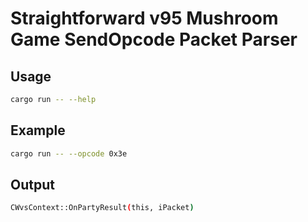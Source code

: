 # Straightforward v95 Mushroom Game SendOpcode Packet Parser

## Usage

```bash
cargo run -- --help
```

## Example

```bash
cargo run -- --opcode 0x3e
```

## Output

```bash
CWvsContext::OnPartyResult(this, iPacket)
```
